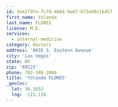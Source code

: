 ```yaml
---
id: 5e42f97e-7c74-4b64-9a67-072e80c16457
first_name: Yolanda
last_name: FLORES
license: M.D.
services:
  - internal-medicine
category: doctors
address: '8655 S. Eastern Avenue'
city: 'Las Vegas'
state: NV
zip: '89123'
phone: 702-349-2060
title: 'Yolanda FLORES'
_geoloc:
  lat: 36.1653
  lng: -115.116
---
```

